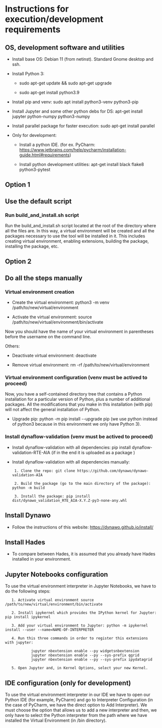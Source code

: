 
# Instructions for execution/development requirements

## OS, development software and utilities

- Install base OS: Debian 11 (from netinst). Standard Gnome desktop and ssh.

- Install Python 3: 

	- sudo apt-get update && sudo apt-get upgrade

	- sudo apt-get install python3.9

- Install pip and venv: sudo apt install python3-venv python3-pip

- Install Jupyter and some other python debs for DS: apt-get install jupyter python-numpy python3-numpy

- Install parallel package for faster execution: sudo apt-get install parallel

- Only for development:

	- Install a python IDE. (for ex. PyCharm: https://www.jetbrains.com/help/pycharm/installation-guide.html#requirements)

	- Install python development utilities: apt-get install black flake8 python3-pytest
	

## Option 1
## Use the default script 

### Run build_and_install.sh script
Run the build_and_install.sh script located at the root of the directory where all the files are. In this way, a virtual environment will be created and all the packages necessary to use the tool will be installed in it. This includes creating virtual environment, enabling extensions, building the package, installing the package, etc. 


## Option 2
## Do all the steps manually 

### Virtual environment creation

- Create the virtual environment: python3 -m venv /path/to/new/virtual/environment

- Activate the virtual environment: source /path/to/new/virtual/environment/bin/activate

Now you should have the name of your virtual environment in parentheses before the username on the command line.

Others:

- Deactivate virtual environment: deactivate

- Remove virtual environment: rm -rf /path/to/new/virtual/environment


### Virtual environment configuration (venv must be actived to proceed)

Now, you have a self-contained directory tree that contains a Python installation for a particular version of Python, plus a number of additional packages. All the modifications that you make in this installation (with pip) will not affect the general installation of Python.

- Upgrade pip: python -m pip install --upgrade pip (we use python instead of python3 because in this environment we only have Python 3).

### Install dynaflow-validation (venv must be actived to proceed)

- Install dynaflow-validation with all dependencies: pip install dynaflow-validation-RTE-AIA (if in the end it is uploaded as a package )

- Install dynaflow-validation with all dependencies manually:

       1. Clone the repo: git clone https://github.com/dynawo/dynawo-validation-AIA
	
       2. Build the package (go to the main directory of the package): python -m build
	
       3. Install the package: pip install dist/dynawo_validation_RTE_AIA-X.Y.Z-py3-none-any.whl


## Install Dynawo

- Follow the instructions of this website: https://dynawo.github.io/install/


## Install Hades

- To compare between Hades, it is assumed that you already have Hades installed in your environment.
	

## Jupyter Notebooks configuration

To use the virtual environment interpreter in Jupyter Notebooks, we have to do the following steps:

       1. Activate virtual environment source /path/to/new/virtual/environment/bin/activate

       2. Install ipykernel which provides the IPython kernel for Jupyter: pip install ipykernel

       3. Add your virtual environment to Jupyter: python -m ipykernel install --user --name=NAME-OF-INTERPRETER

       4. Run this three commands in order to register this extensions with jupyter: 
        	
                jupyter nbextension enable --py widgetsnbextension
                jupyter nbextension enable --py --sys-prefix qgrid
                jupyter nbextension enable --py --sys-prefix ipydatagrid

       5. Open Jupyter and, in Kernel Options, select your new Kernel.


## IDE configuration (only for development)
	
To use the virtual environment interpreter in our IDE we have to open our Python IDE (for example, PyCharm) and go to Interpreter Configuration (in the case of PyCharm, we have the direct option to Add Interpreter). We must choose the option that allows us to add a new interpreter and then, we only have to select the Python interpreter from the path where we have installed the Virtual Environment (in /bin directory).

